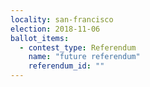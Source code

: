 ```yaml
---
locality: san-francisco
election: 2018-11-06
ballot_items:
  - contest_type: Referendum
    name: "future referendum"
    referendum_id: ""
---
```

